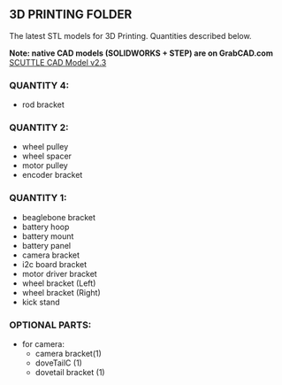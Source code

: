 ## 3D PRINTING FOLDER

The latest STL models for 3D Printing. Quantities described below.

**Note: native CAD models (SOLIDWORKS + STEP) are on GrabCAD.com**
<br>[SCUTTLE CAD Model v2.3](https://grabcad.com/library/scuttle-robot-v2-3-1)

### QUANTITY 4:
* rod bracket

### QUANTITY 2:
* wheel pulley
* wheel spacer
* motor pulley
* encoder bracket

### QUANTITY 1:
* beaglebone bracket
* battery hoop
* battery mount
* battery panel
* camera bracket
* i2c board bracket
* motor driver bracket
* wheel bracket (Left)
* wheel bracket (Right)
* kick stand

### OPTIONAL PARTS:
* for camera:
  * camera bracket(1)
  * doveTailC (1)
  * dovetail bracket (1)

